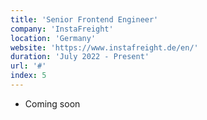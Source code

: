 ```yaml
---
title: 'Senior Frontend Engineer'
company: 'InstaFreight'
location: 'Germany'
website: 'https://www.instafreight.de/en/'
duration: 'July 2022 - Present'
url: '#'
index: 5
---
```


- Coming soon
